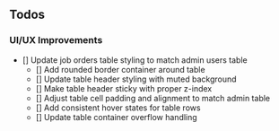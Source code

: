 ## Todos

### UI/UX Improvements

- [] Update job orders table styling to match admin users table
  - [] Add rounded border container around table <!-- Completed: 2025-08-03 12:00:00 -->
  - [] Update table header styling with muted background <!-- Completed: 2025-08-03 12:00:00 -->
  - [] Make table header sticky with proper z-index <!-- Completed: 2025-08-03 12:00:00 -->
  - [] Adjust table cell padding and alignment to match admin table <!-- Completed: 2025-08-03 12:00:00 -->
  - [] Add consistent hover states for table rows <!-- Completed: 2025-08-03 12:00:00 -->
  - [] Update table container overflow handling <!-- Completed: 2025-08-03 12:00:00 -->
